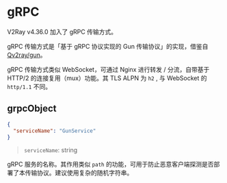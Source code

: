 # gRPC

V2Ray v4.36.0 加入了 gRPC 传输方式。

gRPC 传输方式是「基于 gRPC 协议实现的 Gun 传输协议」的实现，借鉴自 [Qv2ray/gun](https://github.com/Qv2ray/gun)。

gRPC 传输方式类似 WebSocket，可通过 Nginx 进行转发 / 分流，自带基于 HTTP/2 的连接复用（mux）功能。其 TLS ALPN 为 `h2` , 与 WebSocket 的 `http/1.1` 不同。

## grpcObject

```json
{
  "serviceName": "GunService"
}
```

> `serviceName`: string

gRPC 服务的名称。其作用类似 `path` 的功能，可用于防止恶意客户端探测是否部署了本传输协议。建议使用复杂的随机字符串。
